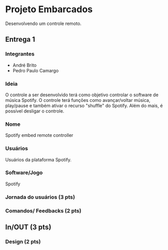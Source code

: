 # Projeto Embarcados

Desenvolvendo um controle remoto.

## Entrega 1

### Integrantes

- André Brito
- Pedro Paulo Camargo

### Ideia

<!--  Descreva aqui em poucas palavras qual a ideia do seu controle. Se ele vai ser de jogo ou de aplicação -->
O controle a ser desenvolvido terá como objetivo controlar o software de música Spotify. O controle terá funções como avançar/voltar música, play/pause e também ativar o recurso "shuffle" do Spotify. Além do mais, é possível desligar o controle.

### Nome

<!-- De um nome ao seu controle! -->
Spotify embed remote controller

### Usuários 

<!-- Descreva aqui quem seriam os possíveis usuários deste controle. -->
Usuários da plataforma Spotify.

### Software/Jogo 

<!-- Qual software que seu controle vai controlar? -->
Spotify

### Jornada do usuários (3 pts)

<!-- Descreva ao menos duas jornadas de usuários distintos, é para caprichar! -->

### Comandos/ Feedbacks (2 pts)

<!-- 
Quais são os comandos/ operacões possíveis do seu controle?

Quais os feedbacks que seu controle vai fornecer ao usuário?
-->

## In/OUT (3 pts)

<!--
Para cada Comando/ Feedback do seu controle, associe qual sensores/ atuadores pretende utilizar? Faca em formato de lista, exemplo:

- Avanca música: Push button amarelo
- Volume da música: Fita de LED indicando potência do som
-->

### Design (2 pts)

<!--
Faca um esboco de como seria esse controle (vai ter uma etapa que terão que detalhar melhor isso).
-->
